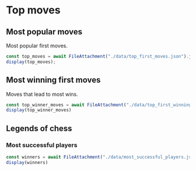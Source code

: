 # Top moves


## Most popular moves
Most popular first moves.
```js
const top_moves = await FileAttachment("./data/top_first_moves.json").json();
display(top_moves);
```

## Most winning first moves
Moves that lead to most wins.

```js
const top_winner_moves = await FileAttachment("./data/top_first_winning_moves.json").json()
display(top_winner_moves)
```

## Legends of chess
### Most successful players

```js
const winners = await FileAttachment("./data/most_successful_players.json").json()
display(winners)
```